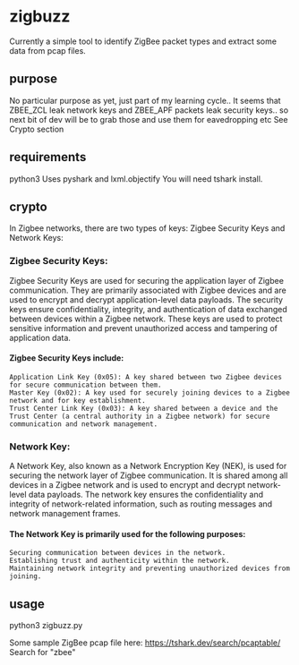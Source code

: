# zigbuzz
Currently a simple tool to identify ZigBee packet types and extract some data from pcap files. 

## purpose
No particular purpose as yet, just part of my learning cycle..
It seems that ZBEE_ZCL leak network keys and ZBEE_APF packets leak security keys.. so next bit of dev will be to grab those and use them for eavedropping etc
See Crypto section

## requirements
python3
Uses pyshark and lxml.objectify
You will need tshark install. 

## crypto

In Zigbee networks, there are two types of keys: Zigbee Security Keys and Network Keys:

### Zigbee Security Keys:
Zigbee Security Keys are used for securing the application layer of Zigbee communication. They are primarily associated with Zigbee devices and are used to encrypt and decrypt application-level data payloads. The security keys ensure confidentiality, integrity, and authentication of data exchanged between devices within a Zigbee network. These keys are used to protect sensitive information and prevent unauthorized access and tampering of application data.

#### Zigbee Security Keys include:

    Application Link Key (0x05): A key shared between two Zigbee devices for secure communication between them.
    Master Key (0x02): A key used for securely joining devices to a Zigbee network and for key establishment.
    Trust Center Link Key (0x03): A key shared between a device and the Trust Center (a central authority in a Zigbee network) for secure communication and network management.

### Network Key:
A Network Key, also known as a Network Encryption Key (NEK), is used for securing the network layer of Zigbee communication. It is shared among all devices in a Zigbee network and is used to encrypt and decrypt network-level data payloads. The network key ensures the confidentiality and integrity of network-related information, such as routing messages and network management frames.

#### The Network Key is primarily used for the following purposes:

    Securing communication between devices in the network.
    Establishing trust and authenticity within the network.
    Maintaining network integrity and preventing unauthorized devices from joining.

## usage

python3 zigbuzz.py <path to pcap>
  
Some sample ZigBee pcap file here: https://tshark.dev/search/pcaptable/
Search for "zbee"
  
  
  
